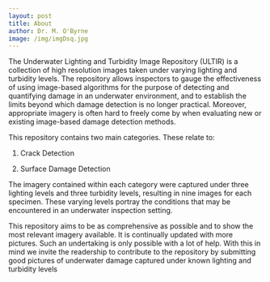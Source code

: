 ```yaml
--- 
layout: post
title: About
author: Dr. M. O'Byrne
image: /img/imgDsq.jpg
---
```


The Underwater Lighting and Turbidity Image Repository (ULTIR) is a collection of high resolution images taken under varying lighting and turbidity levels. The repository allows inspectors to gauge the effectiveness of using image-based algorithms for the purpose of detecting and quantifying damage in an underwater environment, and to establish the limits beyond which damage detection is no longer practical. Moreover, appropriate imagery is often hard to freely come by when evaluating new or existing image-based damage detection methods.

This repository contains two main categories. These relate to:

1) Crack Detection

2) Surface Damage Detection

The imagery contained within each category were captured under three lighting levels and three turbidity levels, resulting in nine images for each specimen. These varying levels portray the conditions that may be encountered in an underwater inspection setting.

This repository aims to be as comprehensive as possible and to show the most relevant imagery available. It is continually updated with more pictures. Such an undertaking is only possible with a lot of help. With this in mind we invite the readership to contribute to the repository by submitting good pictures of underwater damage captured under known lighting and turbidity levels